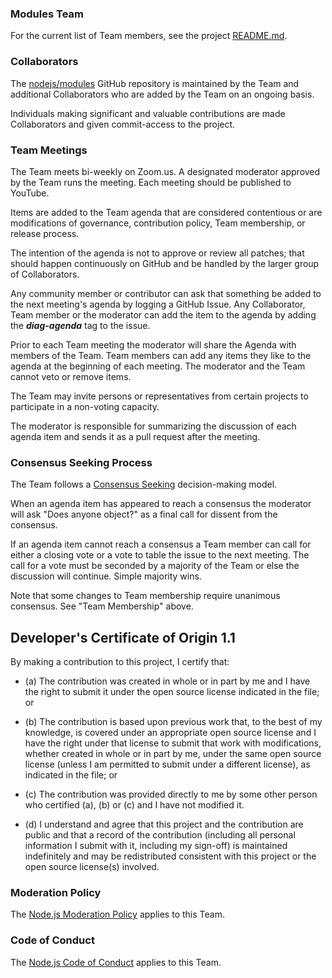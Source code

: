 ### Modules Team

For the current list of Team members, see the project
[README.md](./README.md#current-project-team-members).

### Collaborators

The [nodejs/modules](https://github.com/nodejs/modules) GitHub
repository is maintained by the Team and additional Collaborators who are added
by the Team on an ongoing basis.

Individuals making significant and valuable contributions are made
Collaborators and given commit-access to the project.

### Team Meetings

The Team meets bi-weekly on Zoom.us. A designated moderator
approved by the Team runs the meeting. Each meeting should be
published to YouTube.

Items are added to the Team agenda that are considered contentious or
are modifications of governance, contribution policy, Team membership,
or release process.

The intention of the agenda is not to approve or review all patches;
that should happen continuously on GitHub and be handled by the larger
group of Collaborators.

Any community member or contributor can ask that something be added to
the next meeting's agenda by logging a GitHub Issue. Any Collaborator,
Team member or the moderator can add the item to the agenda by adding
the ***diag-agenda*** tag to the issue.

Prior to each Team meeting the moderator will share the Agenda with
members of the Team. Team members can add any items they like to the
agenda at the beginning of each meeting. The moderator and the Team
cannot veto or remove items.

The Team may invite persons or representatives from certain projects to
participate in a non-voting capacity.

The moderator is responsible for summarizing the discussion of each
agenda item and sends it as a pull request after the meeting.

### Consensus Seeking Process

The Team follows a
[Consensus Seeking](http://en.wikipedia.org/wiki/Consensus-seeking_decision-making)
decision-making model.

When an agenda item has appeared to reach a consensus the moderator
will ask "Does anyone object?" as a final call for dissent from the
consensus.

If an agenda item cannot reach a consensus a Team member can call for
either a closing vote or a vote to table the issue to the next
meeting. The call for a vote must be seconded by a majority of the Team
or else the discussion will continue. Simple majority wins.

Note that some changes to Team membership require unanimous consensus.  See
"Team Membership" above.

<a id="developers-certificate-of-origin"></a>
## Developer's Certificate of Origin 1.1

By making a contribution to this project, I certify that:

* (a) The contribution was created in whole or in part by me and I
  have the right to submit it under the open source license
  indicated in the file; or

* (b) The contribution is based upon previous work that, to the best
  of my knowledge, is covered under an appropriate open source
  license and I have the right under that license to submit that
  work with modifications, whether created in whole or in part
  by me, under the same open source license (unless I am
  permitted to submit under a different license), as indicated
  in the file; or

* (c) The contribution was provided directly to me by some other
  person who certified (a), (b) or (c) and I have not modified
  it.

* (d) I understand and agree that this project and the contribution
  are public and that a record of the contribution (including all
  personal information I submit with it, including my sign-off) is
  maintained indefinitely and may be redistributed consistent with
  this project or the open source license(s) involved.

### Moderation Policy

The [Node.js Moderation Policy][] applies to this Team.

### Code of Conduct

The [Node.js Code of Conduct][] applies to this Team.

[Node.js Code of Conduct]: https://github.com/nodejs/admin/blob/master/CODE_OF_CONDUCT.md
[Node.js Moderation Policy]: https://github.com/nodejs/admin/blob/master/Moderation-Policy.md

